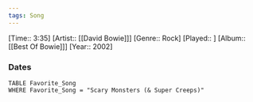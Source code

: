 ```yaml
---
tags: Song  
---
```

[Time:: 3:35]
[Artist:: [[David Bowie]]]
[Genre:: Rock]
[Played:: ]
[Album:: [[Best Of Bowie]]]
[Year:: 2002]
### Dates
````dataview
TABLE Favorite_Song
WHERE Favorite_Song = "Scary Monsters (& Super Creeps)"
````